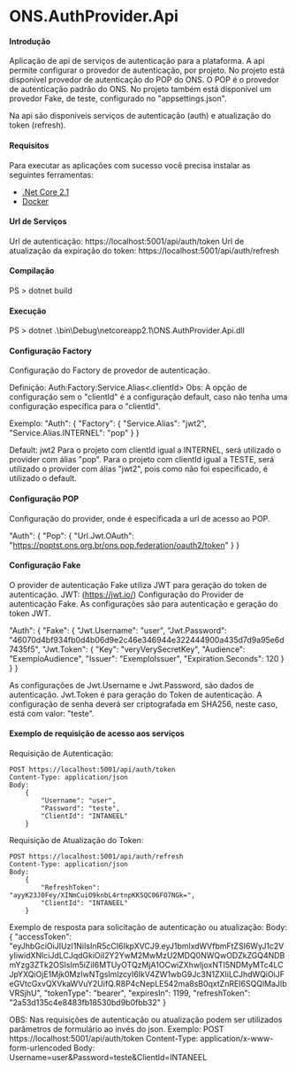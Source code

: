 # ONS.AuthProvider.Api

#### Introdução
Aplicação de api de serviços de autenticação para a plataforma.
A api permite configurar o provedor de autenticação, por projeto. 
No projeto está disponível provedor de autenticação do POP do ONS. 
O POP é o provedor de autenticação padrão do ONS.
No projeto também está disponível um provedor Fake, de teste, configurado no "appsettings.json".

Na api são disponíveis serviços de autenticação (auth) e atualização do token (refresh).


#### Requisitos

Para executar as aplicações com sucesso você precisa instalar as seguintes ferramentas:
* [.Net Core 2.1](https://www.microsoft.com/net/download/windows)
* [Docker](https://www.docker.com/)


#### Url de Serviços

Url de autenticação: https://localhost:5001/api/auth/token
Url de atualização da expiração do token: https://localhost:5001/api/auth/refresh


#### Compilação 

PS > dotnet build 


#### Execução 

PS > dotnet .\bin\Debug\netcoreapp2.1\ONS.AuthProvider.Api.dll  


#### Configuração Factory

Configuração do Factory de provedor de autenticação.

Definição: Auth:Factory:Service.Alias<.clientId>
Obs: A opção de configuração sem o "clientId" é a configuração default, 
caso não tenha uma configuração específica para o "clientId".

Exemplo: 
  "Auth": {
      "Factory": {
        "Service.Alias": "jwt2",
        "Service.Alias.INTERNEL": "pop"
      }
  }


Default: jwt2
Para o projeto com clientId igual a INTERNEL, será utilizado o provider com álias "pop".
Para o projeto com clientId igual a TESTE, será utilizado o provider com álias "jwt2", pois como não foi especificado, é utilizado o default.


#### Configuração POP

Configuração do provider, onde é especificada a url de acesso ao POP.

  "Auth": {
      "Pop": {
        "Url.Jwt.OAuth": "https://poptst.ons.org.br/ons.pop.federation/oauth2/token"
      }
  }


#### Configuração Fake

O provider de autenticação Fake utiliza JWT para geração do token de autenticação. JWT: (https://jwt.io/)
Configuração do Provider de autenticação Fake. As configurações são para autenticação e geração do token JWT.

  "Auth": {
      "Fake": {
        "Jwt.Username": "user",
        "Jwt.Password": "46070d4bf934fb0d4b06d9e2c46e346944e322444900a435d7d9a95e6d7435f5",
        "Jwt.Token": {
          "Key": "veryVerySecretKey",
          "Audience": "ExemploAudience",
          "Issuer": "ExemploIssuer",
          "Expiration.Seconds": 120
        }
      }
  }

As configurações de Jwt.Username e Jwt.Password, são dados de autenticação. Jwt.Token é para geração do Token de autenticação. A configuração de senha deverá ser criptografada em SHA256, neste caso, está com valor: "teste".


#### Exemplo de requisição de acesso aos serviços

Requisição de Autenticação:

    POST https://localhost:5001/api/auth/token 
    Content-Type: application/json
    Body:
        {
            "Username": "user", 
            "Password": "teste", 
            "ClientId": "INTANEEL"
        }

Requisição de Atualização do Token:

    POST https://localhost:5001/api/auth/refresh 
    Content-Type: application/json
    Body:
        {
            "RefreshToken": "ayyK23J0Fey/XINmCuiO9knbL4rtnpKK5QC06FO7NGk=", 
            "ClientId": "INTANEEL"
        }    

Exemplo de resposta para solicitação de autenticação ou atualização:
    Body:    
        {
            "accessToken": "eyJhbGciOiJIUzI1NiIsInR5cCI6IkpXVCJ9.eyJ1bmlxdWVfbmFtZSI6WyJ1c2VyIiwidXNlciJdLCJqdGkiOiI2Y2YwM2MwMzU2MDQ0NWQwODZkZGQ4NDBmYzg3ZTk2OSIsIm5iZiI6MTUyOTQzMjA1OCwiZXhwIjoxNTI5NDMyMTc4LCJpYXQiOjE1Mjk0MzIwNTgsImlzcyI6IkV4ZW1wbG9Jc3N1ZXIiLCJhdWQiOiJFeGVtcGxvQXVkaWVuY2UifQ.R8P4cNepLE542ma8sB0qxtZnREI6SQQlMaJIbVRSjhU",
            "tokenType": "bearer",
            "expiresIn": 1199,
            "refreshToken": "2a53d135c4e8483fb18530bd9b0fbb32"
        }

OBS: Nas requisições de autenticação ou atualização podem ser utilizados parâmetros de formulário ao invés do json.
Exemplo: 
    POST https://localhost:5001/api/auth/token
    Content-Type: application/x-www-form-urlencoded
    Body: Username=user&Password=teste&ClientId=INTANEEL
    